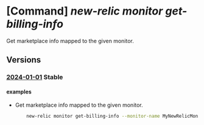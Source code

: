 # [Command] _new-relic monitor get-billing-info_

Get marketplace info mapped to the given monitor.

## Versions

### [2024-01-01](/Resources/mgmt-plane/L3N1YnNjcmlwdGlvbnMve30vcmVzb3VyY2Vncm91cHMve30vcHJvdmlkZXJzL25ld3JlbGljLm9ic2VydmFiaWxpdHkvbW9uaXRvcnMve30vZ2V0YmlsbGluZ2luZm8=/2024-01-01.xml) **Stable**

<!-- mgmt-plane /subscriptions/{}/resourcegroups/{}/providers/newrelic.observability/monitors/{}/getbillinginfo 2024-01-01 -->

#### examples

- Get marketplace info mapped to the given monitor.
    ```bash
        new-relic monitor get-billing-info --monitor-name MyNewRelicMonitor --resource-group MyResourceGroup
    ```
